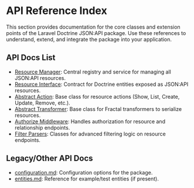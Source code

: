 # API Reference Index

This section provides documentation for the core classes and extension points of the Laravel Doctrine JSON:API package. Use these references to understand, extend, and integrate the package into your application.

## API Docs List

- [Resource Manager](./ResourceManager.md): Central registry and service for managing all JSON:API resources.
- [Resource Interface](./ResourceInterface.md): Contract for Doctrine entities exposed as JSON:API resources.
- [Abstract Action](./AbstractAction.md): Base class for resource actions (Show, List, Create, Update, Remove, etc.).
- [Abstract Transformer](./AbstractTransformer.md): Base class for Fractal transformers to serialize resources.
- [Authorize Middleware](./AuthorizeMiddleware.md): Handles authorization for resource and relationship endpoints.
- [Filter Parsers](./FilterParsers.md): Classes for advanced filtering logic on resource endpoints.

## Legacy/Other API Docs

- [configuration.md](./configuration.md): Configuration options for the package.
- [entities.md](./entities.md): Reference for example/test entities (if present).